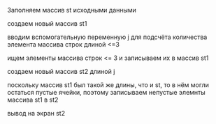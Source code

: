 Заполняем массив st исходными данными

создаем новый массив st1

вводим вспомогательную переменную j для подсчёта количества элемента массива строк длиной <=3

ищем элементы массива строк <= 3 и записываем их в массив st1

создаем новый массив st2 длиной j

поскольку массив st1 был такой же длины, что и st, то в нём могли остаться пустые ячейки, поэтому записываем непустые элемнты массива st1 в st2

вывод на экран st2
